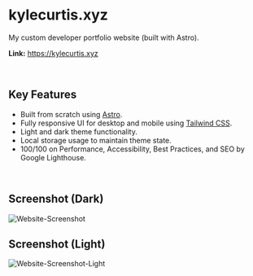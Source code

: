 
# kylecurtis.xyz

My custom developer portfolio website (built with Astro). 

**Link:** https://kylecurtis.xyz

<br>

## Key Features

- Built from scratch using [Astro](https://astro.build/).
- Fully responsive UI for desktop and mobile using [Tailwind CSS](https://tailwindcss.com/).
- Light and dark theme functionality.
- Local storage usage to maintain theme state.
- 100/100 on Performance, Accessibility, Best Practices, and SEO by Google Lighthouse.

<br>

## Screenshot (Dark)
![Website-Screenshot](https://github.com/user-attachments/assets/2b88d25d-5853-4ff1-847e-ba5388cf0062)

## Screenshot (Light)
![Website-Screenshot-Light](https://github.com/user-attachments/assets/2172c965-df3e-40df-b5cc-58aecdd82a95)
